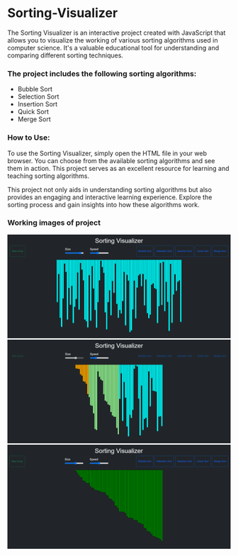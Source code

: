 # Sorting-Visualizer

The Sorting Visualizer is an interactive project created with JavaScript that allows you to visualize the working of various sorting algorithms used in computer science. It's a valuable educational tool for understanding and comparing different sorting techniques.

### The project includes the following sorting algorithms:

- Bubble Sort
- Selection Sort
- Insertion Sort
- Quick Sort
- Merge Sort

### How to Use:

To use the Sorting Visualizer, simply open the HTML file in your web browser. You can choose from the available sorting algorithms and see them in action. This project serves as an excellent resource for learning and teaching sorting algorithms.

<!-- [Check out the website here](https://sheikhsuhail19.github.io/Sorting-Visualizer/) -->

This project not only aids in understanding sorting algorithms but also provides an engaging and interactive learning experience. Explore the sorting process and gain insights into how these algorithms work.

### Working images of project

<img src="img/image1.png"> <br/>
<img src="img/image2.png"> <br/>
<img src="img/image3.png"> <br/>

